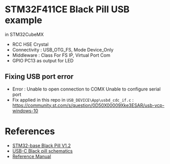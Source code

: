 # STM32F411CE Black Pill USB example
in STM32CubeMX
* RCC HSE Crystal
* Connectivity : USB_OTG_FS, Mode Device_Only
* Middleware : Class For FS IP, Virtual Port Com
* GPIO PC13 as output for LED

## Fixing USB port error
* Error : Unable to open connection to COMX Unable to configure serial port
* Fix applied in this repo in `USB_DEVICE\App\usbd_cdc_if.c` : https://community.st.com/s/question/0D50X00009Xke3ESAR/usb-vcp-windows-10

# References
* [STM32-base Black Pill V1.2](https://stm32-base.org/boards/STM32F401CCU6-WeAct-Black-Pill-V1.2)
* [USB-C Black pill schematics](https://stm32-base.org/assets/pdf/boards/original-schematic-STM32F411CEU6_WeAct_Black_Pill_V2.0.pdf)
* [Reference Manual](https://www.st.com/resource/en/reference_manual/dm00119316-stm32f411xce-advanced-armbased-32bit-mcus-stmicroelectronics.pdf)
